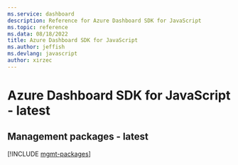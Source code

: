 ```yaml
---
ms.service: dashboard
description: Reference for Azure Dashboard SDK for JavaScript
ms.topic: reference
ms.data: 08/18/2022
title: Azure Dashboard SDK for JavaScript
ms.author: jeffish
ms.devlang: javascript
author: xirzec
---
```

# Azure Dashboard SDK for JavaScript - latest

## Management packages - latest
[!INCLUDE [mgmt-packages](dashboard-mgmt-index.md)]
